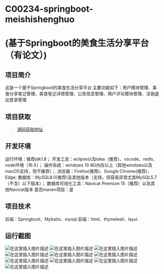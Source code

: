 # C00234-springboot-meishishenghuo
# (基于Springboot的美食生活分享平台（有论文）)

## 项目简介
这是一个基于Springboot的美食生活分享平台
主要功能如下：用户模块管理、美食分享笔记管理、美食笔记详情管理、公告信息管理、用户评论模块管理、注销退出登录管理



## 项目获取
> [源码获取地址](http://www.manoncode.cn/details?id=234)

 
## 开发环境

运行环境：推荐jdk1.8；
开发工具：eclipse以及idea（推荐）、vscode、redis、node环境（16.X）；
操作系统：windows 10 8G内存以上（其他windows以及macOS支持，但不推荐）；
浏览器：Firefox(推荐)、Google Chrome(推荐)、Edge;
数据库：MySQL8.0(推荐)及其他版本（支持，但容易异常尤其MySQL5.7（不含）以下版本）；
数据库可视化工具：Navicat Premium 15（推荐）以及其他Navicat版本
是否maven项目：是

## 项目技术
 
后端：Springboot、Mybatis、mysql
前端：html、thymeleaf、layui

## 运行截图
![在这里插入图片描述](https://img-blog.csdnimg.cn/direct/2896dd0a19034a29ba2a61462eb52f0b.png#pic_center)
![在这里插入图片描述](https://img-blog.csdnimg.cn/direct/591428a710bb424cb23cda3f9f67fa06.png#pic_center)
![在这里插入图片描述](https://img-blog.csdnimg.cn/direct/ec5d4c6da58d49e8ab95e8f42b7fe14b.png#pic_center)
![在这里插入图片描述](https://img-blog.csdnimg.cn/direct/557b8a05e00344c7906781e4dff9e75c.png#pic_center)
![在这里插入图片描述](https://img-blog.csdnimg.cn/direct/8209dd941913436f9ef6f66fd47a3303.png#pic_center)
![在这里插入图片描述](https://img-blog.csdnimg.cn/direct/a9bd2c9357614fe0aa9ad260dd6c2cca.png#pic_center)
![在这里插入图片描述](https://img-blog.csdnimg.cn/direct/96ae57c4f0b9424bbe0bc8c360882270.png#pic_center)
![在这里插入图片描述](https://img-blog.csdnimg.cn/direct/69d05211bc11452fb3622ef68bc61a39.png#pic_center)
![在这里插入图片描述](https://img-blog.csdnimg.cn/direct/5b6a095ffdc84e96b3fc542a12fdfaab.png#pic_center)
![在这里插入图片描述](https://img-blog.csdnimg.cn/direct/84fe3fb14d4f4a68a0b5ac2a7e301f75.png#pic_center)


